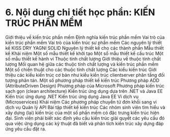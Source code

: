 # 6. Nội dung chi tiết học phần: KIẾN TRÚC PHẦN MỀM
Giới thiệu về kiến trúc phần mềm Định nghĩa kiến trúc phần mềm Vai trò của kiến trúc phần mềm Vai trò của kiến trúc sư phần mềm Các nguyên lý thiết kế KISS DRY YAGNI SOLID Nguyên lý thiết kế cho các thành phần Mẫu thiết kế Khái niệm Một số mẫu thiết kế khởi tạo Một số mẫu thiết kế cấu trúc Một số mẫu thiết kế hành vi Thuộc tính chất lượng Giới thiệu về thuộc tính chất lượng Mối quan hệ giữa các thuộc tính chất lượng và kiến trúc phần mềm Một số chiến thuật cho các thuộc tính chất lượng Các kiểu kiến trúc Giới thiệu các kiểu kiến trúc cơ bản như kiểu kiến trúc clientserver phân tầng đối tượng phân tán. Một số phương pháp thiết kế kiến trúc Phương pháp ADD (AttributeDriven Design) Phương pháp của Microsoft Phương pháp kiến trúc sạch gọn (clean architecture) Kiến trúc ứng dụng dựa trên .NET và Java EE Kiến trúc ứng dụng .NET Kiến trúc ứng dụng Java EE Vi dịch vụ (Microservices) Khái niệm Các phương pháp chuyển từ đơn khối sang vi dịch vụ Quản lý API Bài tập thiết kế kiến trúc Các nhóm sinh viên tìm hiểu và xây dựng (lại) kiến trúc của một số phần mềm có đặc trưng kiến trúc hiện đại. Sinh viên phải biết xác định yêu cầu kiến trúc giải quyết các yêu cầu đó qua việc ứng dụng các kỹ thuật đã biết và phân tích kiến trúc xây dựng đáp ứng yêu cầu đặt ra.
